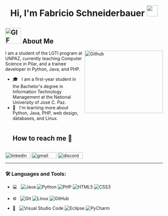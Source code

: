 <h1 align="center">Hi, I'm Fabricio Schneiderbauer <img src="https://media.giphy.com/media/hvRJCLFzcasrR4ia7z/giphy.gif" width="35"></h1>

## <picture><img src="https://media.giphy.com/media/vs5y14mkgmZOVukgmE/giphy.gif" width="50" alt="GIF example"></picture> About Me



<img align="right" width="250px" height="200px" alt="Github" src="https://media2.giphy.com/media/78XCFBGOlS6keY1Bil/giphy.webp" />

I am a student of the LGTI program at UNPAZ, currently teaching Computer Science in Pilar, and a trainee developer in Python, Java, and PHP.

- 🎓 &nbsp; I am a first-year student in the Bachelor's degree in Information Technology Management at the National University of José C. Paz.
- 🌱 &nbsp; I'm learning more about Python, Java, PHP, web design, databases, and Linux.

<div id="user-content-toc">
  <ul align="left">
    <summary><h2 style="display: inline-block">How to reach me 🤝</h2></summary>
  </ul>
  <p align="left">
    <a href="https://www.linkedin.com/in/fabricio-schneiderbauer/" target="_blank"><img align="center" src="https://img.shields.io/badge/linkedin-%230077B5.svg?style=for-the-badge&logo=linkedin&logoColor=white" alt="linkedin" height="20" width="80" /></a>
    <a href="mailto:fabricioschneider@proton.me" target="_blank"><img align="center" src="https://img.shields.io/badge/Gmail-D14836?style=for-the-badge&logo=gmail&logoColor=white" alt="gmail" height="20" width="80" /></a>
    <a href="https://discordapp.com/users/fabri3212" target="_blank"><img align="center" src="https://img.shields.io/badge/Discord-%235865F2.svg?style=for-the-badge&logo=discord&logoColor=white" alt="discord" height="20" width="80" /></a>
  </p>
</div>

---

<h3>🛠️ Languages and Tools:</h3>

- 💻 &nbsp;
  ![Java](https://img.shields.io/badge/java-%23ED8B00.svg?style=for-the-badge&logo=openjdk&logoColor=white)
  ![Python](https://img.shields.io/badge/python-3670A0?style=for-the-badge&logo=python&logoColor=ffdd54)
  ![PHP](https://img.shields.io/badge/php-%23777BB4.svg?style=for-the-badge&logo=php&logoColor=white)
  ![HTML5](https://img.shields.io/badge/html5-%23E34F26.svg?style=for-the-badge&logo=html5&logoColor=white)
  ![CSS3](https://img.shields.io/badge/css3-%231572B6.svg?style=for-the-badge&logo=css3&logoColor=white)

- ⚙️ &nbsp;
  ![Git](https://img.shields.io/badge/git-%23F05033.svg?style=for-the-badge&logo=git&logoColor=white)
  ![Linux](https://img.shields.io/badge/Linux-FCC624?style=for-the-badge&logo=linux&logoColor=black)
  ![GitHub](https://img.shields.io/badge/github-%23121011.svg?style=for-the-badge&logo=github&logoColor=white)

- 🔧 &nbsp;
  ![Visual Studio Code](https://img.shields.io/badge/Visual%20Studio%20Code-0078d7.svg?style=for-the-badge&logo=visual-studio-code&logoColor=white)
  ![Eclipse](https://img.shields.io/badge/Eclipse-FE7A16.svg?style=for-the-badge&logo=Eclipse&logoColor=white)
  ![PyCharm](https://img.shields.io/badge/pycharm-143?style=for-the-badge&logo=pycharm&logoColor=black&color=black&labelColor=green)

